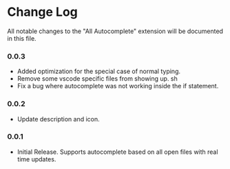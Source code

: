 # Change Log
All notable changes to the "All Autocomplete" extension will be documented in this file.

### 0.0.3
* Added optimization for the special case of normal typing.
* Remove some vscode specific files from showing up. sh
* Fix a bug where autocomplete was not working inside the if statement.

### 0.0.2
* Update description and icon.

### 0.0.1
* Initial Release. Supports autocomplete based on all open files with real time updates.
